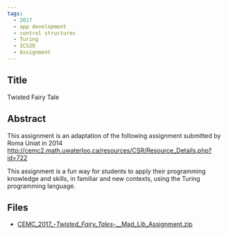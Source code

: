 ```yaml
---
tags:
  - 2017
  - app development
  - control structures
  - Turing
  - ICS2O
  - Assignment
---
```

    
## Title

Twisted Fairy Tale

## Abstract

This assignment is an adaptation of the following assignment submitted by Roma Uniat in 2014
http://cemc2.math.uwaterloo.ca/resources/CSR/Resource_Details.php?id=722

This assignment is a fun way for students to apply their programming knowledge and skills, in familiar and new contexts, using the Turing programming language.

## Files

- [CEMC_2017_-_Twisted_Fairy_Tales_-__Mad_Lib_Assignment.zip](https://www.russellgordon.ca/acse/cemc-cse-resources/resources/2017/Lynda_Altobelli/CEMC_2017_-_Twisted_Fairy_Tales_-__Mad_Lib_Assignment.zip)
